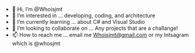 - 👋 Hi, I’m @Whoisjmt
- 👀 I’m interested in ... developing, coding, and architecture
- 🌱 I’m currently learning ... about C# and Visual Studio
- 💞️ I’m looking to collaborate on ... Any projects that are a challange!
- 📫 How to reach me ... email me Whoisjmt@gmail.com or my Intsagram which is @whosjmt

<!---
Whoisjmt/Whoisjmt is a ✨ special ✨ repository because its `README.md` (this file) appears on your GitHub profile.
You can click the Preview link to take a look at your changes.
--->
